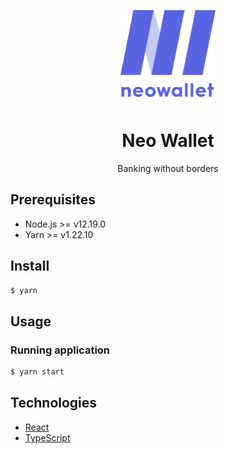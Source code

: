 <p align="center">
  <img src="./readme_assets/logo.png" alt="Logo" height="150">
</p>
<h1 align="center">Neo Wallet</h1>
<p align="center">Banking without borders</p>

## Prerequisites

- Node.js >= v12.19.0
- Yarn >= v1.22.10

## Install

```bash
$ yarn
```

## Usage

### Running application

```bash
$ yarn start
```

## Technologies

- [React](https://reactjs.org)
- [TypeScript](https://typescriptlang.org)
